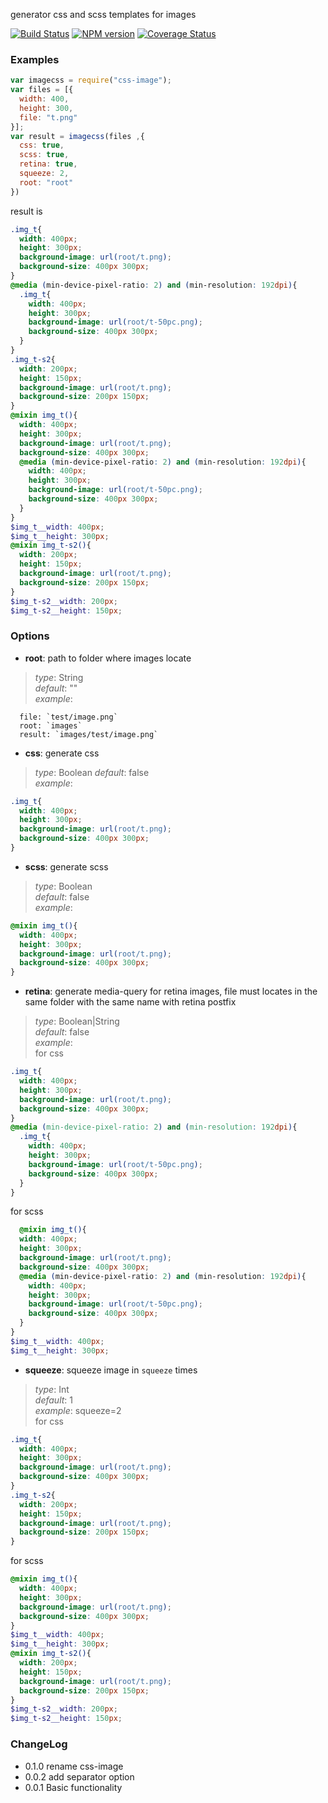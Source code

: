 generator css and scss templates for images

[![Build Status](https://travis-ci.org/lexich/css-image.svg)](https://travis-ci.org/lexich/css-image)
[![NPM version](https://badge.fury.io/js/css-image.svg)](http://badge.fury.io/js/css-image)
[![Coverage Status](https://coveralls.io/repos/lexich/css-image/badge.png?branch=master)](https://coveralls.io/r/lexich/css-image?branch=master)

### Examples
```javascript
var imagecss = require("css-image");
var files = [{
  width: 400,
  height: 300,
  file: "t.png"
}];
var result = imagecss(files ,{
  css: true,
  scss: true,
  retina: true,
  squeeze: 2,
  root: "root"
})
```

result is
```scss
.img_t{ 
  width: 400px;
  height: 300px; 
  background-image: url(root/t.png); 
  background-size: 400px 300px; 
} 
@media (min-device-pixel-ratio: 2) and (min-resolution: 192dpi){ 
  .img_t{ 
    width: 400px; 
    height: 300px; 
    background-image: url(root/t-50pc.png); 
    background-size: 400px 300px; 
  } 
} 
.img_t-s2{ 
  width: 200px; 
  height: 150px; 
  background-image: url(root/t.png); 
  background-size: 200px 150px; 
} 
@mixin img_t(){ 
  width: 400px; 
  height: 300px; 
  background-image: url(root/t.png); 
  background-size: 400px 300px; 
  @media (min-device-pixel-ratio: 2) and (min-resolution: 192dpi){ 
    width: 400px; 
    height: 300px; 
    background-image: url(root/t-50pc.png); 
    background-size: 400px 300px; 
  } 
} 
$img_t__width: 400px; 
$img_t__height: 300px; 
@mixin img_t-s2(){ 
  width: 200px; 
  height: 150px; 
  background-image: url(root/t.png); 
  background-size: 200px 150px; 
} 
$img_t-s2__width: 200px; 
$img_t-s2__height: 150px;
```

### Options
- **root**: path to folder where images locate
> *type*: String  
> *default*: ""  
> *example*: 
  ```
    file: `test/image.png`  
    root: `images`  
    result: `images/test/image.png`
  ```

- **css**: generate css
> *type*: Boolean 
> *default*: false  
> *example*:
  ```css
  .img_t{ 
    width: 400px;
    height: 300px; 
    background-image: url(root/t.png); 
    background-size: 400px 300px; 
  } 
  ```

- **scss**: generate scss
> *type*: Boolean  
> *default*: false  
> *example*:
  ```scss
  @mixin img_t(){ 
    width: 400px; 
    height: 300px; 
    background-image: url(root/t.png); 
    background-size: 400px 300px; 
  }
  ```

- **retina**: generate media-query for retina images, file must locates in the same folder with the same name with retina postfix  
> *type*: Boolean|String  
> *default*: false  
> *example*:  
  for css
  ```css
  .img_t{ 
    width: 400px;
    height: 300px; 
    background-image: url(root/t.png); 
    background-size: 400px 300px; 
  } 
  @media (min-device-pixel-ratio: 2) and (min-resolution: 192dpi){ 
    .img_t{ 
      width: 400px; 
      height: 300px; 
      background-image: url(root/t-50pc.png); 
      background-size: 400px 300px; 
    } 
  } 
  ```
  for scss
  ```scss
    @mixin img_t(){ 
    width: 400px; 
    height: 300px; 
    background-image: url(root/t.png); 
    background-size: 400px 300px; 
    @media (min-device-pixel-ratio: 2) and (min-resolution: 192dpi){ 
      width: 400px; 
      height: 300px; 
      background-image: url(root/t-50pc.png); 
      background-size: 400px 300px; 
    } 
  } 
  $img_t__width: 400px; 
  $img_t__height: 300px; 
  ```

- **squeeze**: squeeze image in `squeeze` times  
> *type*: Int  
> *default*: 1  
> *example*: squeeze=2  
  for css
  ```css
  .img_t{ 
    width: 400px;
    height: 300px; 
    background-image: url(root/t.png); 
    background-size: 400px 300px; 
  } 
  .img_t-s2{ 
    width: 200px; 
    height: 150px; 
    background-image: url(root/t.png); 
    background-size: 200px 150px; 
  } 
  ```
  for scss
  ```scss
  @mixin img_t(){ 
    width: 400px; 
    height: 300px; 
    background-image: url(root/t.png); 
    background-size: 400px 300px; 
  } 
  $img_t__width: 400px; 
  $img_t__height: 300px; 
  @mixin img_t-s2(){ 
    width: 200px; 
    height: 150px; 
    background-image: url(root/t.png); 
    background-size: 200px 150px; 
  } 
  $img_t-s2__width: 200px; 
  $img_t-s2__height: 150px;
  ```

### ChangeLog
- 0.1.0 rename css-image
- 0.0.2 add separator option
- 0.0.1 Basic functionality


